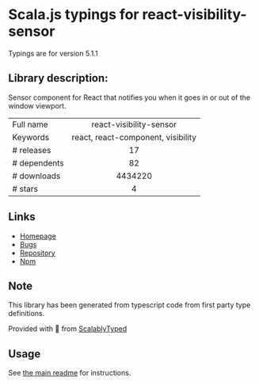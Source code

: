 
# Scala.js typings for react-visibility-sensor

Typings are for version 5.1.1

## Library description:
Sensor component for React that notifies you when it goes in or out of the window viewport.

|                    |                 |
| ------------------ | :-------------: |
| Full name          | react-visibility-sensor |
| Keywords           | react, react-component, visibility |
| # releases         | 17 |
| # dependents       | 82 |
| # downloads        | 4434220 |
| # stars            | 4 |

## Links
- [Homepage](https://github.com/joshwnj/react-visibility-sensor#readme)
- [Bugs](https://github.com/joshwnj/react-visibility-sensor/issues)
- [Repository](https://github.com/joshwnj/react-visibility-sensor)
- [Npm](https://www.npmjs.com/package/react-visibility-sensor)
    


## Note
This library has been generated from typescript code from first party type definitions.

Provided with :purple_heart: from [ScalablyTyped](https://github.com/oyvindberg/ScalablyTyped)

## Usage
See [the main readme](../../readme.md) for instructions.


